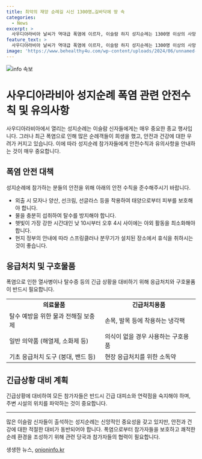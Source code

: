 ```yaml
---
title: 최악의 재앙 순례길 시신 1300명…길바닥에 땅 속
categories:
  - News
excerpt: >
  사우디아라비아 날씨가 역대급 폭염에 이르자, 이슬람 하지 성지순례는 1300명 이상의 사망자를 기록하며 비상 상태에 이르렀다. 폭염에 순례객들은 살인적 더위에 시달리며, 정부는 83%가 무허가 순례자들로 신원 확인이 어렵다고 설명하며, 열사병 예방 의료 서비스를 주장하나, 현장에서는 미흡한 대비가 논란이다. 숨진 순례객 유족들은 제대로 된 서비스를 받지 못했다며 비난하고 있다.
feature_text: >
  사우디아라비아 날씨가 역대급 폭염에 이르자, 이슬람 하지 성지순례는 1300명 이상의 사망자를 기록하며 비상 상태에 이르렀다. 폭염에 순례객들은 살인적 더위에 시달리며, 정부는 83%가 무허가 순례자들로 신원 확인이 어렵다고 설명하며, 열사병 예방 의료 서비스를 주장하나, 현장에서는 미흡한 대비가 논란이다. 숨진 순례객 유족들은 제대로 된 서비스를 받지 못했다며 비난하고 있다.
image: 'https://www.behealthy4u.com/wp-content/uploads/2024/06/unnamed-file.png'
---
```


<p><img src="https://www.behealthy4u.com/wp-content/uploads/2024/06/unnamed-file.png" alt="info 속보" /></p>

<h1>사우디아라비아 성지순례 폭염 관련 안전수칙 및 유의사항</h1>

<p data-ke-size="size16">사우디아라비아에서 열리는 성지순례는 이슬람 신자들에게는 매우 중요한 종교 행사입니다. 그러나 최근 폭염으로 인해 많은 순례객들이 희생을 했고, 안전과 건강에 대한 우려가 커지고 있습니다. 이에 따라 성지순례 참가자들에게 안전수칙과 유의사항을 안내하는 것이 매우 중요합니다.</p>

<h2 data-ke-size="size26">폭염 안전 대책</h2>

<p data-ke-size="size16">성지순례에 참가하는 분들의 안전을 위해 아래의 안전 수칙을 준수해주시기 바랍니다.</p>

<ul>
  <li>외출 시 모자나 양산, 선크림, 선글라스 등을 착용하여 태양으로부터 피부를 보호해야 합니다.</li>
  <li>물을 충분히 섭취하여 탈수를 방지해야 합니다.</li>
  <li>햇빛이 가장 강한 시간대인 낮 10시부터 오후 4시 사이에는 야외 활동을 최소화해야 합니다.</li>
  <li>현지 정부의 안내에 따라 스프링클러나 분무기가 설치된 장소에서 휴식을 취하시는 것이 좋습니다.</li>
</ul>

<h2 data-ke-size="size26">응급처치 및 구호물품</h2>

<p data-ke-size="size16">폭염으로 인한 열사병이나 탈수증 등의 긴급 상황을 대비하기 위해 응급처치와 구호물품이 반드시 필요합니다.</p>

<table>
  <tr>
    <td style="text-align: center; height: 17px;"><b>의료물품</b></td>
    <td style="text-align: center; height: 17px;"><b>긴급처치용품</b></td>
  </tr>
  <tr>
    <td>탈수 예방을 위한 물과 전해질 보충제</td>
    <td>손목, 발목 등에 착용하는 냉각팩</td>
  </tr>
  <tr>
    <td>일반 의약품 (해열제, 소화제 등)</td>
    <td>의식이 없을 경우 사용하는 구호용품</td>
  </tr>
  <tr>
    <td>기초 응급처치 도구 (붕대, 밴드 등)</td>
    <td>현장 응급처치를 위한 소독약</td>
  </tr>
</table>

<h2 data-ke-size="size26">긴급상황 대비 계획</h2>

<p data-ke-size="size16">긴급상황에 대비하여 모든 참가자들은 반드시 긴급 대피소와 연락점을 숙지해야 하며, 주변 시설의 위치를 파악하는 것이 중요합니다.</p>

<hr>

<p data-ke-size="size16">많은 이슬람 신자들이 출석하는 성지순례는 신앙적인 중요성을 갖고 있지만, 안전과 건강에 대한 적절한 대비가 동반되어야 합니다. 폭염으로부터 참가자들을 보호하고 쾌적한 순례 환경을 조성하기 위해 관련 당국과 참가자들의 협력이 필요합니다.</p>
생생한 뉴스, <a href="https://onioninfo.kr" rel="dofollow">onioninfo.kr</a>



